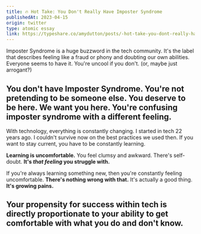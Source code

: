 ```yaml
---
title: 🔥 Hot Take: You Don't Really Have Imposter Syndrome
publishedAt: 2023-04-15
origin: twitter
type: atomic essay
link: https://typeshare.co/amydutton/posts/-hot-take-you-dont-really-have-imposter-syndrome
---
```


Imposter Syndrome is a huge buzzword in the tech community. It's the label that describes feeling like a fraud or phony and doubting our own abilities. Everyone seems to have it. You're uncool if you don't. (or, maybe just arrogant?)

## You don't have Imposter Syndrome. You're not pretending to be someone else. You deserve to be here. We want you here. You're confusing imposter syndrome with a different feeling.

With technology, everything is constantly changing. I started in tech 22 years ago. I couldn't survive now on the best practices we used then. If you want to stay current, you have to be constantly learning.

**Learning is uncomfortable.** You feel clumsy and awkward. There's self-doubt. **It's _that feeling_ you struggle with.**

If you're always learning something new, then you're constantly feeling uncomfortable. **There's nothing wrong with that.** It's actually a good thing. **It's growing pains.**

## Your propensity for success within tech is directly proportionate to your ability to get comfortable with what you do and don't know.
